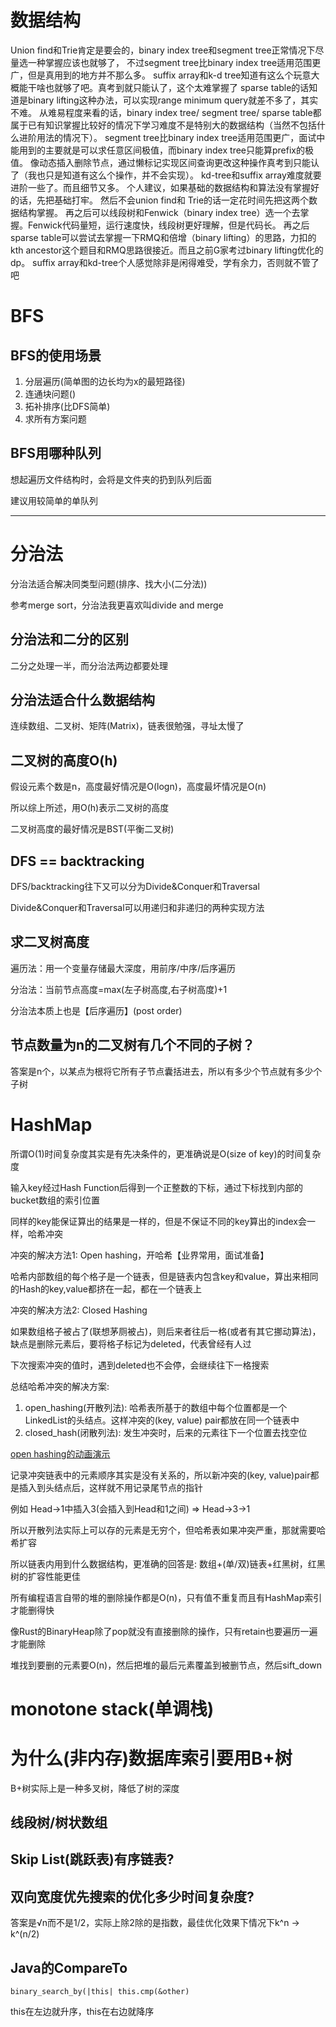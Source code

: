 # 数据结构

Union find和Trie肯定是要会的，binary index tree和segment tree正常情况下尽量选一种掌握应该也就够了，
不过segment tree比binary index tree适用范围更广，但是真用到的地方并不那么多。
suffix array和k-d tree知道有这么个玩意大概能干啥也就够了吧。真考到就只能认了，这个太难掌握了
sparse table的话知道是binary lifting这种办法，可以实现range minimum query就差不多了，其实不难。
从难易程度来看的话，binary index tree/ segment tree/ sparse table都属于已有知识掌握比较好的情况下学习难度不是特别大的数据结构（当然不包括什么进阶用法的情况下）。
segment tree比binary index tree适用范围更广，面试中能用到的主要就是可以求任意区间极值，而binary index tree只能算prefix的极值。
像动态插入删除节点，通过懒标记实现区间查询更改这种操作真考到只能认了（我也只是知道有这么个操作，并不会实现）。
kd-tree和suffix array难度就要进阶一些了。而且细节又多。
个人建议，如果基础的数据结构和算法没有掌握好的话，先把基础打牢。
然后不会union find和 Trie的话一定花时间先把这两个数据结构掌握。
再之后可以线段树和Fenwick（binary index tree）选一个去掌握。Fenwick代码量短，运行速度快，线段树更好理解，但是代码长。
再之后sparse table可以尝试去掌握一下RMQ和倍增（binary lifting）的思路，力扣的kth ancestor这个题目和RMQ思路很接近。而且之前G家考过binary lifting优化的dp。
suffix array和kd-tree个人感觉除非是闲得难受，学有余力，否则就不管了吧

# BFS

## BFS的使用场景

1. 分层遍历(简单图的边长均为x的最短路径)
2. 连通块问题()
3. 拓补排序(比DFS简单)
4. 求所有方案问题

## BFS用哪种队列

想起遍历文件结构时，会将是文件夹的扔到队列后面

建议用较简单的单队列

---

# 分治法

分治法适合解决同类型问题(排序、找大小(二分法))

参考merge sort，分治法我更喜欢叫divide and merge

## 分治法和二分的区别

二分之处理一半，而分治法两边都要处理

## 分治法适合什么数据结构

连续数组、二叉树、矩阵(Matrix)，链表很勉强，寻址太慢了

## 二叉树的高度O(h)

假设元素个数是n，高度最好情况是O(logn)，高度最坏情况是O(n)

所以综上所述，用O(h)表示二叉树的高度

二叉树高度的最好情况是BST(平衡二叉树)

## DFS == backtracking

DFS/backtracking往下又可以分为Divide&Conquer和Traversal

Divide&Conquer和Traversal可以用递归和非递归的两种实现方法

## 求二叉树高度

遍历法：用一个变量存储最大深度，用前序/中序/后序遍历

分治法：当前节点高度=max(左子树高度,右子树高度)+1

分治法本质上也是【后序遍历】(post order)

## 节点数量为n的二叉树有几个不同的子树？

答案是n个，以某点为根将它所有子节点囊括进去，所以有多少个节点就有多少个子树

# HashMap

所谓O(1)时间复杂度其实是有先决条件的，更准确说是O(size of key)的时间复杂度

输入key经过Hash Function后得到一个正整数的下标，通过下标找到内部的bucket数组的索引位置

同样的key能保证算出的结果是一样的，但是不保证不同的key算出的index会一样，哈希冲突

冲突的解决方法1: Open hashing，开哈希【业界常用，面试准备】

哈希内部数组的每个格子是一个链表，但是链表内包含key和value，算出来相同的Hash的key,value都挤在一起，都在一个链表上

冲突的解决方法2: Closed Hashing

如果数组格子被占了(联想茅厕被占)，则后来者往后一格(或者有其它挪动算法)，缺点是删除元素后，要将格子标记为deleted，代表曾经有人过

下次搜索冲突的值时，遇到deleted也不会停，会继续往下一格搜索

总结哈希冲突的解决方案:

1. open_hashing(开散列法): 哈希表所基于的数组中每个位置都是一个LinkedList的头结点。这样冲突的(key, value) pair都放在同一个链表中
2. closed_hash(闭散列法): 发生冲突时，后来的元素往下一个位置去找空位

[open hashing的动画演示](https://cs.usfca.edu/~galles/visualization/OpenHash.html)

记录冲突链表中的元素顺序其实是没有关系的，所以新冲突的(key, value)pair都是插入到头结点后，这样就不用记录尾节点的指针

例如 Head->1中插入3(会插入到Head和1之间)  =>  Head->3->1

所以开散列法实际上可以存的元素是无穷个，但哈希表如果冲突严重，那就需要哈希扩容

所以链表内用到什么数据结构，更准确的回答是: 数组+(单/双)链表+红黑树，红黑树的扩容性能更佳

所有编程语言自带的堆的删除操作都是O(n)，只有值不重复而且有HashMap索引才能删得快

像Rust的BinaryHeap除了pop就没有直接删除的操作，只有retain也要遍历一遍才能删除

堆找到要删的元素要O(n)，然后把堆的最后元素覆盖到被删节点，然后sift_down

# monotone stack(单调栈)

# 为什么(非内存)数据库索引要用B+树

B+树实际上是一种多叉树，降低了树的深度

## 线段树/树状数组

## Skip List(跳跃表)有序链表?

## 双向宽度优先搜索的优化多少时间复杂度?

答案是√n而不是1/2，实际上除2除的是指数，最佳优化效果下情况下k^n -> k^(n/2)

## Java的CompareTo

`binary_search_by(|this| this.cmp(&other)`

this在左边就升序，this在右边就降序